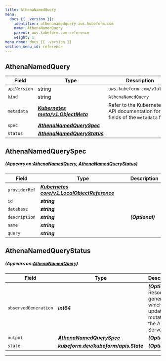 ```yaml
---
title: AthenaNamedQuery
menu:
  docs_{{ .version }}:
    identifier: athenanamedquery-aws.kubeform.com
    name: AthenaNamedQuery
    parent: aws.kubeform.com-reference
    weight: 1
menu_name: docs_{{ .version }}
section_menu_id: reference
---
```


## AthenaNamedQuery
| Field | Type | Description |
| ------ | ----- | ----------- |
| `apiVersion` | string | `aws.kubeform.com/v1alpha1` |
|    `kind` | string | `AthenaNamedQuery` |
| `metadata` | ***[Kubernetes meta/v1.ObjectMeta](https://kubernetes.io/docs/reference/generated/kubernetes-api/v1.13/#objectmeta-v1-meta)***|Refer to the Kubernetes API documentation for the fields of the `metadata` field.|
| `spec` | ***[AthenaNamedQuerySpec](#AthenaNamedQuerySpec)***||
| `status` | ***[AthenaNamedQueryStatus](#AthenaNamedQueryStatus)***||
## AthenaNamedQuerySpec
##### (Appears on:[AthenaNamedQuery](#AthenaNamedQuery), [AthenaNamedQueryStatus](#AthenaNamedQueryStatus))
| Field | Type | Description |
| ------ | ----- | ----------- |
| `providerRef` | ***[Kubernetes core/v1.LocalObjectReference](https://kubernetes.io/docs/reference/generated/kubernetes-api/v1.13/#localobjectreference-v1-core)***||
| `id` | ***string***||
| `database` | ***string***||
| `description` | ***string***| ***(Optional)*** |
| `name` | ***string***||
| `query` | ***string***||
## AthenaNamedQueryStatus
##### (Appears on:[AthenaNamedQuery](#AthenaNamedQuery))
| Field | Type | Description |
| ------ | ----- | ----------- |
| `observedGeneration` | ***int64***| ***(Optional)*** Resource generation, which is updated on mutation by the API Server.|
| `output` | ***[AthenaNamedQuerySpec](#AthenaNamedQuerySpec)***| ***(Optional)*** |
| `state` | ***kubeform.dev/kubeform/apis.State***| ***(Optional)*** |
---
